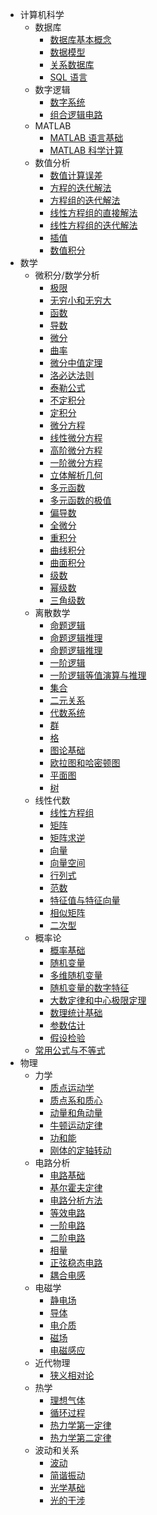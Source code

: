 - 计算机科学
	- 数据库
		- [数据库基本概念](/pages/computer-science/database/database-basic-concept.md)
		- [数据模型](/pages/computer-science/database/data-model.md)
		- [关系数据库](/pages/computer-science/database/relational-database.md)
		- [SQL 语言](/pages/computer-science/database/sql.md)
	- 数字逻辑
		- [数字系统](/pages/computer-science/digital-logic/digital-system.md)
		- [组合逻辑电路](/pages/computer-science/digital-logic/combinational-logic-circuit.md)
	- MATLAB
		- [MATLAB 语言基础](/pages/computer-science/matlab/matlab-language-basis.md)
		- [MATLAB 科学计算](/pages/computer-science/matlab/matlab-scientific-computing.md)
	- 数值分析
		- [数值计算误差](/pages/computer-science/numerical-analysis/numerical-compution-error.md)
		- [方程的迭代解法](/pages/computer-science/numerical-analysis/equation-iterative-method.md)
		- [方程组的迭代解法](/pages/computer-science/numerical-analysis/equation-system-iterative-method.md)
		- [线性方程组的直接解法](/pages/computer-science/numerical-analysis/linear-equation-system-straight-method.md)
		- [线性方程组的迭代解法](/pages/computer-science/numerical-analysis/linear-equation-system-iterative-method.md)
		- [插值](/pages/computer-science/numerical-analysis/interpolation)
		- [数值积分](/pages/computer-science/numerical-analysis/numerical-integral.md)
- 数学
	- 微积分/数学分析
		- [极限](/pages/mathematics/calculus/limit.md)
		- [无穷小和无穷大](/pages/mathematics/calculus/infinitesimal-and-infinite.md)
		- [函数](/pages/mathematics/calculus/function.md)
		- [导数](/pages/mathematics/calculus/derivative.md)
		- [微分](/pages/mathematics/calculus/differential.md)
		- [曲率](/pages/mathematics/calculus/curvature.md)
		- [微分中值定理](/pages/mathematics/calculus/differential-mean-theorem.md)
		- [洛必达法则](/pages/mathematics/calculus/lhopitals-law.md)
		- [泰勒公式](/pages/mathematics/calculus/taylor-formula.md)
		- [不定积分](/pages/mathematics/calculus/indefinite-integral.md)
		- [定积分](/pages/mathematics/calculus/definite-integral.md)
		- [微分方程](/pages/mathematics/calculus/differential-equation.md)
		- [线性微分方程](/pages/mathematics/calculus/linear-differential-equation.md)
		- [高阶微分方程](/pages/mathematics/calculus/high-order-differential-equation.md)
		- [一阶微分方程](/pages/mathematics/calculus/first-order-differential-equation.md)
		- [立体解析几何](/pages/mathematics/calculus/solid-analytic-geometry.md)
		- [多元函数](/pages/mathematics/calculus/multivariate-function.md)
		- [多元函数的极值](/pages/mathematics/calculus/multivariate-function-extreme-value.md)
		- [偏导数](/pages/mathematics/calculus/partial-derivative.md)
		- [全微分](/pages/mathematics/calculus/total-differential.md)
		- [重积分](/pages/mathematics/calculus/multiple-integral.md)
		- [曲线积分](/pages/mathematics/calculus/curve-integral.md)
		- [曲面积分](/pages/mathematics/calculus/surface-integral.md)
		- [级数](/pages/mathematics/calculus/series.md)
		- [幂级数](/pages/mathematics/calculus/power-series.md)
		- [三角级数](/pages/mathematics/calculus/trigonometric-series.md)
	- 离散数学
		- [命题逻辑](/pages/mathematics/discrete-mathematics/proposition-logic.md)
		- [命题逻辑推理](/pages/mathematics/discrete-mathematics/proposition-logic-calculation.md)
		- [命题逻辑推理](/pages/mathematics/discrete-mathematics/proposition-logic-reasoning.md)
		- [一阶逻辑](/pages/mathematics/discrete-mathematics/first-order-logic.md)
		- [一阶逻辑等值演算与推理](/pages/mathematics/discrete-mathematics/first-order-logic-calculation-and-reasoning.md)
		- [集合](/pages/mathematics/discrete-mathematics/set.md)
		- [二元关系](/pages/mathematics/discrete-mathematics/binary-relationship.md)
		- [代数系统](/pages/mathematics/discrete-mathematics/algebraic-system.md)
		- [群](/pages/mathematics/discrete-mathematics/group.md)
		- [格](/pages/mathematics/discrete-mathematics/lattice.md)
		- [图论基础](/pages/mathematics/discrete-mathematics/graph-basis.md)
		- [欧拉图和哈密顿图](/pages/mathematics/discrete-mathematics/euler-and-hamiltonian-graph.md)
		- [平面图](/pages/mathematics/discrete-mathematics/plane-graph.md)
		- [树](/pages/mathematics/discrete-mathematics/tree.md)
	- 线性代数
		- [线性方程组](/pages/mathematics/linear-algrbra/linear-equation-system.md)
		- [矩阵](/pages/mathematics/linear-algrbra/matrix.md)
		- [矩阵求逆](/pages/mathematics/linear-algrbra/matrix-inverse.md)
		- [向量](/pages/mathematics/linear-algrbra/quadratic-form.md)
		- [向量空间](/pages/mathematics/linear-algrbra/vector-space.md)
		- [行列式](/pages/mathematics/linear-algrbra/determinant.md)
		- [范数](/pages/mathematics/linear-algrbra/norm.md)
		- [特征值与特征向量](/pages/mathematics/linear-algrbra/eigenvalue-and-eigenvector.md)
		- [相似矩阵](/pages/mathematics/linear-algrbra/similar-matrix.md)
		- [二次型](/pages/mathematics/linear-algrbra/quadratic-form.md)
	- 概率论
		- [概率基础](/pages/mathematics/probability-theory/probability-basis.md)
		- [随机变量](/pages/mathematics/probability-theory/random-variable.md)
		- [多维随机变量](/pages/mathematics/probability-theory/multidimensional-random-variable.md)
		- [随机变量的数字特征](/pages/mathematics/probability-theory/random-variable-numerical-trait.md)
		- [大数定律和中心极限定理](/pages/mathematics/probability-theory/central-limit-theorem.md)
		- [数理统计基础](/pages/mathematics/probability-theory/mathematical-statistics-basis.md)
		- [参数估计](/pages/mathematics/probability-theory/parameter-estimation.md)
		- [假设检验](/pages/mathematics/probability-theory/hypothesis-testing.md)
	- [常用公式与不等式](/pages/mathematics/formula-and-inequality.md)
- 物理
	- 力学
		- [质点运动学](/pages/physics/dynamics/mass-point-kinematics.md)
		- [质点系和质心](/pages/physics/dynamics/mass-point-system-and-centor-of-mass.md)
		- [动量和角动量](/pages/physics/dynamics/momentum-and-angular-momentum.md)
		- [牛顿运动定律](/pages/physics/dynamics/newtons-law-of-motion.md)
		- [功和能](/pages/physics/dynamics/work-and-energy.md)
		- [刚体的定轴转动](/pages/physics/dynamics/rigid-body-fixed-axis-rotation.md)
	- 电路分析
		- [电路基础](/pages/physics/electric-circuit/electric-circuit-basis.md)
		- [基尔霍夫定律](/pages/physics/electric-circuit/kirchhoffs-law.md)
		- [电路分析方法](/pages/physics/electric-circuit/electric-circuit-analysis-method.md)
		- [等效电路](/pages/physics/electric-circuit/equivalent-electric-circuit.md)
		- [一阶电路](/pages/physics/electric-circuit/first-order-electric-circuit.md)
		- [二阶电路](/pages/physics/electric-circuit/second-order-electric-circuit.md)
		- [相量](/pages/physics/electric-circuit/phasor.md)
		- [正弦稳态电路](/pages/physics/electric-circuit/sinusoidal-steady-state-circuit.md)
		- [耦合电感](/pages/physics/electric-circuit/coupled-inductor.md)
	- 电磁学
		- [静电场](/pages/physics/electromagnetism/electrostatic-field.md)
		- [导体](/pages/physics/electromagnetism/conductor.md)
		- [电介质](/pages/physics/electromagnetism/dielectric.md)
		- [磁场](/pages/physics/electromagnetism/magnetic-field.md)
		- [电磁感应](/pages/physics/electromagnetism/electromagnetic-induction.md)
	- 近代物理
		- [狭义相对论](/pages/physics/modern-physics/special-relativity.md)
	- 热学
		- [理想气体](/pages/physics/thermodynamics/ideal-gas.md)
		- [循环过程](/pages/physics/thermodynamics/cycle-process.md)
		- [热力学第一定律](/pages/physics/thermodynamics/first-law-of-thermodynamics.md)
		- [热力学第二定律](/pages/physics/thermodynamics/second-law-of-thermodynamics.md)
	- 波动和关系
		- [波动](/pages/physics/oscillation-and-optics/optics-basis.md)
		- [简谐振动](/pages/physics/oscillation-and-optics/simple-harmonic-oscillation.md)
		- [光学基础](/pages/physics/oscillation-and-optics/optics-basis.md)
		- [光的干涉](/pages/physics/oscillation-and-optics/light-interference.md)
